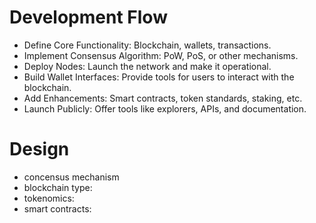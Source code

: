# Development Flow

- Define Core Functionality: Blockchain, wallets, transactions.
- Implement Consensus Algorithm: PoW, PoS, or other mechanisms.
- Deploy Nodes: Launch the network and make it operational.
- Build Wallet Interfaces: Provide tools for users to interact with the blockchain.
- Add Enhancements: Smart contracts, token standards, staking, etc.
- Launch Publicly: Offer tools like explorers, APIs, and documentation.


# Design

- concensus mechanism
- blockchain type:
- tokenomics:
- smart contracts:
